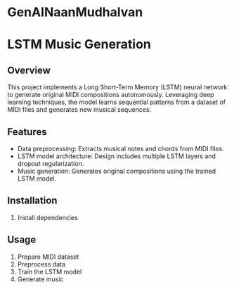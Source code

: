# GenAINaanMudhalvan
# LSTM Music Generation

## Overview
This project implements a Long Short-Term Memory (LSTM) neural network to generate original MIDI compositions autonomously. Leveraging deep learning techniques, the model learns sequential patterns from a dataset of MIDI files and generates new musical sequences. 

## Features
- Data preprocessing: Extracts musical notes and chords from MIDI files.
- LSTM model architecture: Design includes multiple LSTM layers and dropout regularization.
- Music generation: Generates original compositions using the trained LSTM model.

## Installation
1. Install dependencies

## Usage
1. Prepare MIDI dataset
2. Preprocess data
3. Train the LSTM model
4. Generate music

